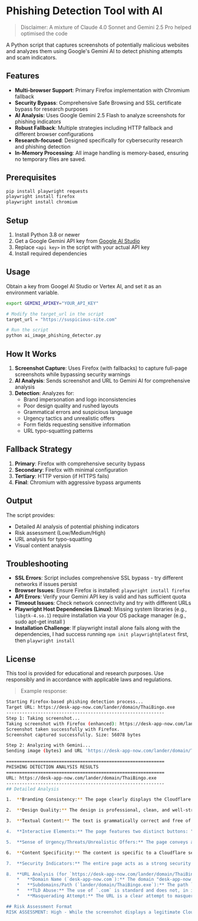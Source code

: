 # Phishing Detection Tool with AI

> Disclaimer: A mixture of Claude 4.0 Sonnet and Gemini 2.5 Pro helped optimised the code

A Python script that captures screenshots of potentially malicious websites and analyzes them using Google's Gemini AI to detect phishing attempts and scam indicators.

## Features

- **Multi-browser Support**: Primary Firefox implementation with Chromium fallback
- **Security Bypass**: Comprehensive Safe Browsing and SSL certificate bypass for research purposes
- **AI Analysis**: Uses Google Gemini 2.5 Flash to analyze screenshots for phishing indicators
- **Robust Fallback**: Multiple strategies including HTTP fallback and different browser configurations
- **Research-focused**: Designed specifically for cybersecurity research and phishing detection
- **In-Memory Processing**: All image handling is memory-based, ensuring no temporary files are saved.

## Prerequisites

```bash
pip install playwright requests
playwright install firefox
playwright install chromium 
```

## Setup

1. Install Python 3.8 or newer
2. Get a Google Gemini API key from [Google AI Studio](https://makersuite.google.com/app/apikey)
3. Replace `<api key>` in the script with your actual API key
4. Install required dependencies

## Usage

Obtain a key from Googel AI Studio or Vertex AI, and set it as an environment variable.

```bash
export GEMINI_APIKEY="YOUR_API_KEY"
```


```python
# Modify the target_url in the script
target_url = "https://suspicious-site.com"

# Run the script
python ai_image_phishing_detector.py
```

## How It Works

1. **Screenshot Capture**: Uses Firefox (with fallbacks) to capture full-page screenshots while bypassing security warnings
2. **AI Analysis**: Sends screenshot and URL to Gemini AI for comprehensive analysis
3. **Detection**: Analyzes for:
   - Brand impersonation and logo inconsistencies
   - Poor design quality and rushed layouts
   - Grammatical errors and suspicious language
   - Urgency tactics and unrealistic offers
   - Form fields requesting sensitive information
   - URL typo-squatting patterns

## Fallback Strategy

1. **Primary**: Firefox with comprehensive security bypass
2. **Secondary**: Firefox with minimal configuration
3. **Tertiary**: HTTP version (if HTTPS fails)
4. **Final**: Chromium with aggressive bypass arguments

## Output

The script provides:
- Detailed AI analysis of potential phishing indicators
- Risk assessment (Low/Medium/High)
- URL analysis for typo-squatting
- Visual content analysis

## Troubleshooting

- **SSL Errors**: Script includes comprehensive SSL bypass - try different networks if issues persist
- **Browser Issues**: Ensure Firefox is installed: `playwright install firefox`
- **API Errors**: Verify your Gemini API key is valid and has sufficient quota
- **Timeout Issues**: Check network connectivity and try with different URLs
- **Playwright Host Dependencies (Linux)**: Missing system libraries (e.g., `libgtk-4.so.1`) require installation via your OS package manager (e.g., sudo apt-get install <package>)
- **Installation Challenge**: If playwright install alone fails along with the dependencies, I had success running `npm init playwright@latest` first, then `playwright install`

## License

This tool is provided for educational and research purposes. Use responsibly and in accordance with applicable laws and regulations.


> Example response:
```bash
Starting Firefox-based phishing detection process...
Target URL: https://desk-app-now.com/lander/domain/ThaiBingo.exe
------------------------------------------------------------
Step 1: Taking screenshot...
Taking screenshot with Firefox (enhanced): https://desk-app-now.com/lander/domain/ThaiBingo.exe
Screenshot taken successfully with Firefox.
Screenshot captured successfully. Size: 56078 bytes

Step 2: Analyzing with Gemini...
Sending image (bytes) and URL 'https://desk-app-now.com/lander/domain/ThaiBingo.exe' to Gemini API

============================================================
PHISHING DETECTION ANALYSIS RESULTS
============================================================
URL: https://desk-app-now.com/lander/domain/ThaiBingo.exe
------------------------------------------------------------
## Detailed Analysis

1.  **Branding Consistency:** The page clearly displays the Cloudflare logo and references "Cloudflare Ray ID" at the bottom. The overall design and messaging are consistent with legitimate security warning pages issued by Cloudflare. There are no misspellings, low-quality graphics, or inconsistencies in Cloudflare's own branding on this warning page itself. The page is not attempting to impersonate another brand; rather, it's a legitimate security alert from Cloudflare.

2.  **Design Quality:** The design is professional, clean, and well-structured. The layout, typography, and spacing are consistent and indicate a legitimate and well-developed security warning page. The graphics, such as the warning icon and the Cloudflare logo, are of high quality.

3.  **Textual Content:** The text is grammatically correct and free of spelling errors. The messages "Warning" and "Suspected Phishing," along with the explanation ("Phishing is when a site attempts to steal sensitive information by falsely presenting as a safe source."), are clear, concise, and professional. There is no urgent, threatening, or overly emotional language typically used by scammers; instead, it's a direct and informative security alert. No sensitive information is requested on this page.

4.  **Interactive Elements:** The page features two distinct buttons: "Learn More" (likely linking to Cloudflare's documentation on phishing) and "Ignore & Proceed." These are standard choices for a security warning, allowing users to understand the risk or bypass the warning. The "Verifying..." spinner with the Cloudflare logo and associated "Privacy" and "Terms" links are consistent with Cloudflare's security challenge mechanisms. These elements appear authentic and do not solicit payment or login credentials.

5.  **Sense of Urgency/Threats/Unrealistic Offers:** The page conveys a sense of urgency because it's a security warning about a potential threat. However, this urgency stems from a legitimate security service (Cloudflare) trying to protect the user, not from a scammer attempting to coerce action. There are no unrealistic offers or manipulative pressure tactics.

6.  **Content Specificity:** The content is specific to a Cloudflare security warning, providing a "Cloudflare Ray ID" and mentioning "Your IP," which are technical details consistent with Cloudflare's services. The explanation of phishing is generic but accurate, indicating a general security function.

7.  **Security Indicators:** The entire page acts as a strong security indicator, as it is a legitimate warning generated by Cloudflare to alert the user about a website that has been reported for potential phishing. It serves as a protective measure to prevent access to a suspicious site.

8.  **URL Analysis (for `https://desk-app-now.com/lander/domain/ThaiBingo.exe`):**
    *   **Domain Name (`desk-app-now.com`):** The domain "desk-app-now.com" is generic and does not correspond to any established, legitimate software company or service. It does not appear to be a direct typo-squat of a major brand. However, its non-authoritative nature makes it suspicious for hosting executable files.
    *   **Subdomains/Path (`lander/domain/ThaiBingo.exe`):** The path `/lander/domain/` is unusual for legitimate software distribution. The most critical element is the file name `ThaiBingo.exe`. The `.exe` extension signifies an executable program, which can install malware (viruses, ransomware, spyware, etc.) if run. Distributing `.exe` files directly from generic domains via a direct download link is a common tactic used by malicious actors. "ThaiBingo" is likely a social engineering lure, suggesting a game or application to entice users to download and execute the file. This strongly indicates an attempt to masquerade as a legitimate software download to deliver malware.
    *   **TLD Abuse:** The use of `.com` is standard and does not, in itself, indicate TLD abuse.
    *   **Masquerading Attempt:** The URL is a clear attempt to masquerade as a legitimate source for a downloadable application, specifically to trick users into downloading and executing a potentially malicious program under the guise of "ThaiBingo."

## Risk Assessment Format
RISK ASSESSMENT: High - While the screenshot displays a legitimate Cloudflare security warning, the URL it is warning about (`https://desk-app-now.com/lander/domain/ThaiBingo.exe`) is highly suspicious due to its generic domain name and direct link to an executable file, strongly indicating a malware distribution attempt.
```

